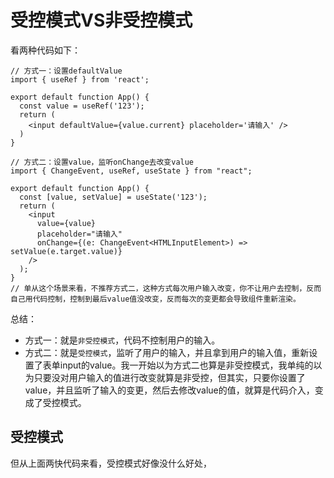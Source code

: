 
# 受控模式VS非受控模式
看两种代码如下：
```tsx
// 方式一：设置defaultValue
import { useRef } from 'react';

export default function App() {
  const value = useRef('123');
  return (
    <input defaultValue={value.current} placeholder='请输入' />
  )
}
```
```tsx
// 方式二：设置value，监听onChange去改变value
import { ChangeEvent, useRef, useState } from "react";

export default function App() {
  const [value, setValue] = useState('123');
  return (
    <input
      value={value}
      placeholder="请输入"
      onChange={(e: ChangeEvent<HTMLInputElement>) => setValue(e.target.value)}
    />
  );
}
// 单从这个场景来看，不推荐方式二，这种方式每次用户输入改变，你不让用户去控制，反而自己用代码控制，控制到最后value值没改变，反而每次的变更都会导致组件重新渲染。
```
总结：
- 方式一：就是`非受控模式`，代码不控制用户的输入。
- 方式二：就是`受控模式`，监听了用户的输入，并且拿到用户的输入值，重新设置了表单input的value。我一开始以为方式二也算是非受控模式，我单纯的以为只要没对用户输入的值进行改变就算是非受控，但其实，只要你设置了value，并且监听了输入的变更，然后去修改value的值，就算是代码介入，变成了受控模式。

## 受控模式
但从上面两快代码来看，受控模式好像没什么好处，